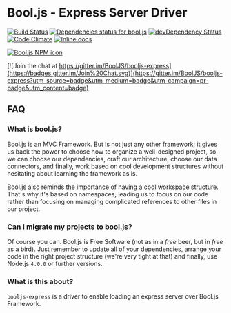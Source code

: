 # Bool.js - Express Server Driver

[![Build Status](https://travis-ci.org/BoolJS/booljs-express.svg?branch=master)](https://travis-ci.org/BoolJS/booljs-express) [![Dependencies status for bool.js](https://david-dm.org/booljs/booljs-express.svg)](https://david-dm.org/booljs/booljs-express) [![devDependency Status](https://david-dm.org/booljs/booljs-express/dev-status.svg)](https://david-dm.org/booljs/booljs-express#info=devDependencies) [![Code Climate](https://codeclimate.com/github/BoolJS/booljs-express/badges/gpa.svg)](https://codeclimate.com/github/BoolJS/booljs-express) [![Inline docs](http://inch-ci.org/github/booljs/booljs-express.svg?branch=master)](http://inch-ci.org/github/booljs/booljs-express)

[![Bool.js NPM icon](https://nodei.co/npm/booljs.express.png)](https://npmjs.com/packages/booljs.express)

[![Join the chat at https://gitter.im/BoolJS/booljs-express](https://badges.gitter.im/Join%20Chat.svg)](https://gitter.im/BoolJS/booljs-express?utm_source=badge&utm_medium=badge&utm_campaign=pr-badge&utm_content=badge)

## FAQ

### What is bool.js?
Bool.js is an MVC Framework. But is not just any other framework; it gives us back the power to choose how to organize a well-designed project, so we can choose our dependencies, craft our architecture, choose our data connectors, and finally, work based on cool development structures without hesitating about learning the framework as is.

Bool.js also reminds the importance of having a cool workspace structure. That's why it's based on namespaces, leading us to focus on our code rather than focusing on managing complicated references to other files in our project.

### Can I migrate my projects to bool.js?
Of course you can. Bool.js is Free Software (not as in a *free* beer, but in *free* as a bird). Just remember to update all of your dependencies, arrange your code in the right project structure (we're very tight at that) and finally, use Node.js `4.0.0` or further versions.

### What is this about?
`booljs-express` is a driver to enable loading an express server over Bool.js Framework.

